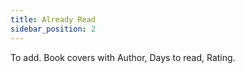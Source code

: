 ```yaml
---
title: Already Read
sidebar_position: 2
---
```


To add.
Book covers with Author, Days to read, Rating.